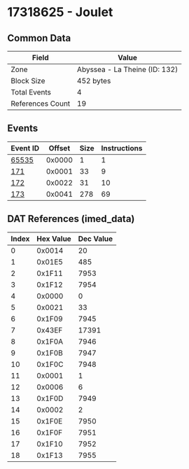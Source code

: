 # 17318625 - Joulet

## Common Data

| Field            | Value                         |
|------------------|-------------------------------|
| Zone             | Abyssea - La Theine (ID: 132) |
| Block Size       | 452 bytes                     |
| Total Events     | 4                             |
| References Count | 19                            |

## Events

| Event ID            | Offset   |   Size |   Instructions |
|---------------------|----------|--------|----------------|
| [65535](./65535.md) | 0x0000   |      1 |              1 |
| [171](./171.md)     | 0x0001   |     33 |              9 |
| [172](./172.md)     | 0x0022   |     31 |             10 |
| [173](./173.md)     | 0x0041   |    278 |             69 |

## DAT References (imed_data)

|   Index | Hex Value   |   Dec Value |
|---------|-------------|-------------|
|       0 | 0x0014      |          20 |
|       1 | 0x01E5      |         485 |
|       2 | 0x1F11      |        7953 |
|       3 | 0x1F12      |        7954 |
|       4 | 0x0000      |           0 |
|       5 | 0x0021      |          33 |
|       6 | 0x1F09      |        7945 |
|       7 | 0x43EF      |       17391 |
|       8 | 0x1F0A      |        7946 |
|       9 | 0x1F0B      |        7947 |
|      10 | 0x1F0C      |        7948 |
|      11 | 0x0001      |           1 |
|      12 | 0x0006      |           6 |
|      13 | 0x1F0D      |        7949 |
|      14 | 0x0002      |           2 |
|      15 | 0x1F0E      |        7950 |
|      16 | 0x1F0F      |        7951 |
|      17 | 0x1F10      |        7952 |
|      18 | 0x1F13      |        7955 |
